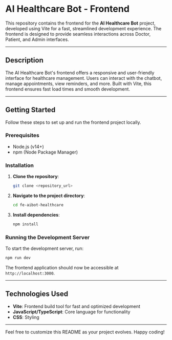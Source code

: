 # AI Healthcare Bot - Frontend

This repository contains the frontend for the **AI Healthcare Bot** project, developed using Vite for a fast, streamlined development experience. The frontend is designed to provide seamless interactions across Doctor, Patient, and Admin interfaces.

---

## Description

The AI Healthcare Bot's frontend offers a responsive and user-friendly interface for healthcare management. Users can interact with the chatbot, manage appointments, view reminders, and more. Built with Vite, this frontend ensures fast load times and smooth development.

---

## Getting Started

Follow these steps to set up and run the frontend project locally.

### Prerequisites

- Node.js (v14+)
- npm (Node Package Manager)

### Installation

1. **Clone the repository**:
   ```bash
   git clone <repository_url>
   ```
2. **Navigate to the project directory**:
   ```bash
   cd fe-aibot-healthcare
   ```
3. **Install dependencies**:
   ```bash
   npm install
   ```

### Running the Development Server

To start the development server, run:

```bash
npm run dev
```

The frontend application should now be accessible at `http://localhost:3000`.

---

## Technologies Used

- **Vite**: Frontend build tool for fast and optimized development
- **JavaScript/TypeScript**: Core language for functionality
- **CSS**: Styling

---

Feel free to customize this README as your project evolves. Happy coding!
